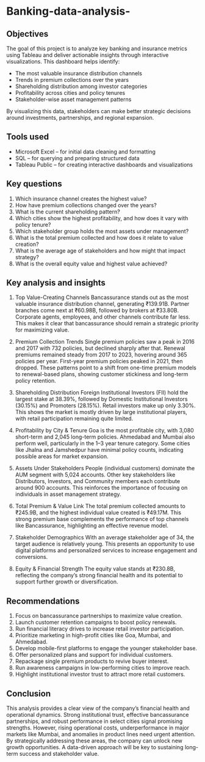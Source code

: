 # Banking-data-analysis-

## Objectives
The goal of this project is to analyze key banking and insurance metrics using Tableau and deliver actionable insights through interactive visualizations. This dashboard helps identify:

- The most valuable insurance distribution channels
- Trends in premium collections over the years
- Shareholding distribution among investor categories
- Profitability across cities and policy tenures
- Stakeholder-wise asset management patterns
  
By visualizing this data, stakeholders can make better strategic decisions around investments, partnerships, and regional expansion.

## Tools used
- Microsoft Excel – for initial data cleaning and formatting
- SQL – for querying and preparing structured data
- Tableau Public – for creating interactive dashboards and visualizations

## Key questions
1. Which insurance channel creates the highest value?
2. How have premium collections changed over the years?
3. What is the current shareholding pattern?
4. Which cities show the highest profitability, and how does it vary with policy tenure?
5. Which stakeholder group holds the most assets under management?
6. What is the total premium collected and how does it relate to value creation?
7. What is the average age of stakeholders and how might that impact strategy?
8. What is the overall equity value and highest value achieved?

## Key analysis and insights
1. Top Value-Creating Channels
Bancassurance stands out as the most valuable insurance distribution channel, generating ₹139.91B. Partner branches come next at ₹60.98B, followed by brokers at ₹33.80B. Corporate agents, employees, and other channels contribute far less. This makes it clear that bancassurance should remain a strategic priority for maximizing value.

2. Premium Collection Trends
Single premium policies saw a peak in 2016 and 2017 with 732 policies, but declined sharply after that. Renewal premiums remained steady from 2017 to 2023, hovering around 365 policies per year. First-year premium policies peaked in 2021, then dropped. These patterns point to a shift from one-time premium models to renewal-based plans, showing customer stickiness and long-term policy retention.

3. Shareholding Distribution
Foreign Institutional Investors (FII) hold the largest stake at 38.39%, followed by Domestic Institutional Investors (30.15%) and Promoters (28.15%). Retail investors make up only 3.30%. This shows the market is mostly driven by large institutional players, with retail participation remaining quite limited.

4. Profitability by City & Tenure
Goa is the most profitable city, with 3,080 short-term and 2,045 long-term policies. Ahmedabad and Mumbai also perform well, particularly in the 1–3 year tenure category. Some cities like Jhalna and Jamshedpur have minimal policy counts, indicating possible areas for market expansion.

5. Assets Under Stakeholders
People (individual customers) dominate the AUM segment with 5,024 accounts. Other key stakeholders like Distributors, Investors, and Community members each contribute around 900 accounts. This reinforces the importance of focusing on individuals in asset management strategy.

6. Total Premium & Value Link
The total premium collected amounts to ₹245.9B, and the highest individual value created is ₹49.17M. This strong premium base complements the performance of top channels like Bancassurance, highlighting an effective revenue model.

7. Stakeholder Demographics
With an average stakeholder age of 34, the target audience is relatively young. This presents an opportunity to use digital platforms and personalized services to increase engagement and conversions.

8. Equity & Financial Strength
The equity value stands at ₹230.8B, reflecting the company’s strong financial health and its potential to support further growth or diversification.

## Recommendations
1. Focus on bancassurance partnerships to maximize value creation.
2. Launch customer retention campaigns to boost policy renewals.
3. Run financial literacy drives to increase retail investor participation.
4. Prioritize marketing in high-profit cities like Goa, Mumbai, and Ahmedabad.
5. Develop mobile-first platforms to engage the younger stakeholder base.
6. Offer personalized plans and support for individual customers.
7. Repackage single premium products to revive buyer interest.
8. Run awareness campaigns in low-performing cities to improve reach.
9. Highlight institutional investor trust to attract more retail customers.

## Conclusion 
This analysis provides a clear view of the company’s financial health and operational dynamics. Strong institutional trust, effective bancassurance partnerships, and robust performance in select cities signal promising strengths. However, rising operational costs, underperformance in major markets like Mumbai, and anomalies in product lines need urgent attention. By strategically addressing these areas, the company can unlock new growth opportunities. A data-driven approach will be key to sustaining long-term success and stakeholder value.
